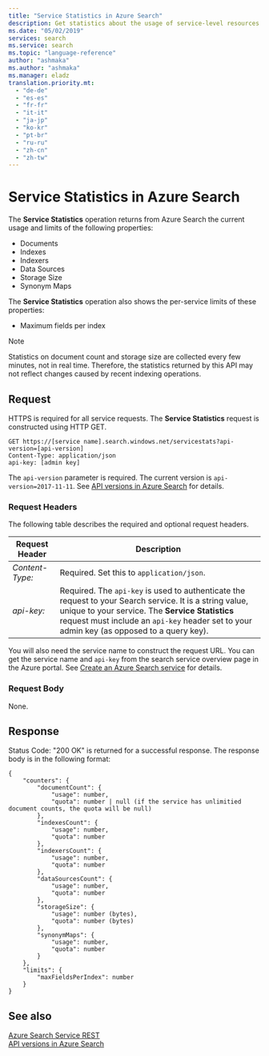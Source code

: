 ```yaml
---
title: "Service Statistics in Azure Search"
description: Get statistics about the usage of service-level resources in your Azure Search service
ms.date: "05/02/2019"
services: search
ms.service: search
ms.topic: "language-reference"
author: "ashmaka"
ms.author: "ashmaka"
ms.manager: eladz
translation.priority.mt:
  - "de-de"
  - "es-es"
  - "fr-fr"
  - "it-it"
  - "ja-jp"
  - "ko-kr"
  - "pt-br"
  - "ru-ru"
  - "zh-cn"
  - "zh-tw"
---
```

# Service Statistics in Azure Search
The **Service Statistics** operation returns from Azure Search the current usage and limits of the following properties:
* Documents
* Indexes
* Indexers
* Data Sources
* Storage Size
* Synonym Maps

The **Service Statistics** operation also shows the per-service limits of these properties:
* Maximum fields per index 

> [!NOTE]  
>  Statistics on document count and storage size are collected every few minutes, not in real time. Therefore, the statistics returned by this API may not reflect changes caused by recent indexing operations.

## Request  
HTTPS is required for all service requests. The **Service Statistics** request is constructed using HTTP GET.

 ```  
GET https://[service name].search.windows.net/servicestats?api-version=[api-version]
Content-Type: application/json  
api-key: [admin key]  
``` 

The `api-version` parameter is required. The current version is `api-version=2017-11-11`. See [API versions in Azure Search](https://docs.microsoft.com/azure/search/search-api-versions) for details.  

### Request Headers  
The following table describes the required and optional request headers.  

|Request Header|Description|  
|--------------------|-----------------|  
|*Content-Type:*|Required. Set this to `application/json`.|  
|*api-key:*|Required. The `api-key` is used to authenticate the request to your Search service. It is a string value, unique to your service. The **Service Statistics** request must include an `api-key` header set to your admin key (as opposed to a query key).|  

You will also need the service name to construct the request URL. You can get the service name and `api-key` from the search service overview page in the Azure portal. See [Create an Azure Search service](https://azure.microsoft.com/documentation/articles/search-create-service-portal/) for details.

### Request Body  
None.  

## Response  
 Status Code: "200 OK" is returned for a successful response. The response body is in the following format:  

```  
{
    "counters": {
        "documentCount": {
            "usage": number,
            "quota": number | null (if the service has unlimitied document counts, the quota will be null)
        },
        "indexesCount": {
            "usage": number,
            "quota": number
        },
        "indexersCount": {
            "usage": number,
            "quota": number
        },
        "dataSourcesCount": {
            "usage": number,
            "quota": number
        },
        "storageSize": {
            "usage": number (bytes),
            "quota": number (bytes) 
        },
        "synonymMaps": {
            "usage": number,
            "quota": number
        }
    },
    "limits": {
        "maxFieldsPerIndex": number
    }
}
```  

## See also  
 [Azure Search Service REST](index.md)   
 [API versions in Azure Search](https://docs.microsoft.com/azure/search/search-api-versions)